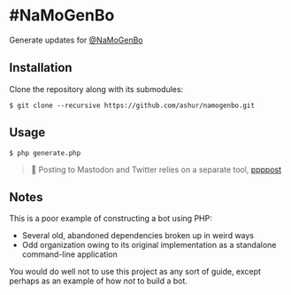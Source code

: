 # #NaMoGenBo

Generate updates for [@NaMoGenBo](https://twitter.com/NaMoGenBo)

## Installation

Clone the repository along with its submodules:

```
$ git clone --recursive https://github.com/ashur/namogenbo.git
```

## Usage

```
$ php generate.php
```

> 👻 Posting to Mastodon and Twitter relies on a separate tool, [ppppost](https://github.com/ashur/ppppost)

## Notes

This is a poor example of constructing a bot using PHP:

- Several old, abandoned dependencies broken up in weird ways
- Odd organization owing to its original implementation as a standalone command-line application

You would do well not to use this project as any sort of guide, except perhaps as an example of how _not_ to build a bot.
